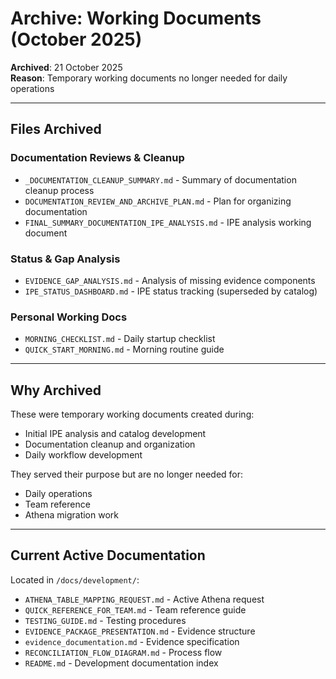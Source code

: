 # Archive: Working Documents (October 2025)

**Archived**: 21 October 2025  
**Reason**: Temporary working documents no longer needed for daily operations

---

## Files Archived

### Documentation Reviews & Cleanup
- `_DOCUMENTATION_CLEANUP_SUMMARY.md` - Summary of documentation cleanup process
- `DOCUMENTATION_REVIEW_AND_ARCHIVE_PLAN.md` - Plan for organizing documentation
- `FINAL_SUMMARY_DOCUMENTATION_IPE_ANALYSIS.md` - IPE analysis working document

### Status & Gap Analysis
- `EVIDENCE_GAP_ANALYSIS.md` - Analysis of missing evidence components
- `IPE_STATUS_DASHBOARD.md` - IPE status tracking (superseded by catalog)

### Personal Working Docs
- `MORNING_CHECKLIST.md` - Daily startup checklist
- `QUICK_START_MORNING.md` - Morning routine guide

---

## Why Archived

These were temporary working documents created during:
- Initial IPE analysis and catalog development
- Documentation cleanup and organization
- Daily workflow development

They served their purpose but are no longer needed for:
- Daily operations
- Team reference
- Athena migration work

---

## Current Active Documentation

Located in `/docs/development/`:
- `ATHENA_TABLE_MAPPING_REQUEST.md` - Active Athena request
- `QUICK_REFERENCE_FOR_TEAM.md` - Team reference guide
- `TESTING_GUIDE.md` - Testing procedures
- `EVIDENCE_PACKAGE_PRESENTATION.md` - Evidence structure
- `evidence_documentation.md` - Evidence specification
- `RECONCILIATION_FLOW_DIAGRAM.md` - Process flow
- `README.md` - Development documentation index
